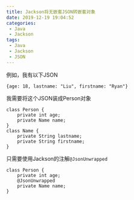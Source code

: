 ```yaml
---
title: Jackson将无嵌套JSON转嵌套对象
date: 2019-12-19 19:04:52
categories:
 - Java
 - Jackson
tags:
 - Java
 - Jackson
 - JSON
---
```


例如，我有以下JSON

```
{age: 18, lastname: "Liu", firstname: "Ryan"}
```

我需要将这个JSON装成Person对象

```
class Person {
    private int age;
    private Name name;
}
class Name {
    private String lastname;
    private String firstname;
}
```

只需要使用Jackson的注解`@JsonUnwrapped`

```
class Person {
    private int age;
    @JsonUnwrapped
    private Name name;
}
```

